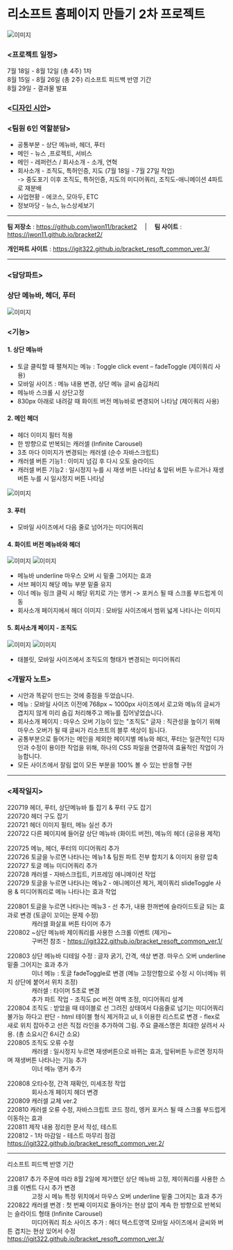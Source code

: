 # 리소프트 홈페이지 만들기 2차 프로젝트

![이미지](https://velog.velcdn.com/images/igit322/post/c7947666-37df-423c-aacf-3714cc3f5417/image.png)

### <프로젝트 일정>  
7월 18일 - 8월 12일 (총 4주) 1차  
8월 15일 - 8월 26일 (총 2주) 리소프트 피드백 반영 기간  
8월 29일 - 결과물 발표  

### <[디자인 시안](https://xd.adobe.com/view/f608027b-e8cb-443a-a512-91ead94bf53e-a35b/specs/)>
  
### <팀원 6인 역할분담>  
- 공통부분 - 상단 메뉴바, 헤더, 푸터  
- 메인 - 뉴스 ,프로젝트, 서비스  
- 메인 - 레퍼런스 / 회사소개 - 소개, 연혁  
- 회사소개 - 조직도, 특허인증, 지도 (7월 18일 - 7월 27일 작업)  
  -> 중도포기 이후 조직도, 특허인증, 지도의 미디어쿼리, 조직도-애니메이션 4파트로 재분배
- 사업현황 - 에코스, 모아두, ETC  
- 정보마당 - 뉴스, 뉴스상세보기  
  
------------  

**팀 저장소** : https://github.com/jwon11/bracket2 　|　 **팀 사이트** : https://jwon11.github.io/bracket2/

**개인파트 사이트** : https://igit322.github.io/bracket_resoft_common_ver.3/

------------  

### <담당파트>  
### **상단 메뉴바, 헤더, 푸터**

![이미지](https://velog.velcdn.com/images/igit322/post/70b4452e-459a-4d98-b55e-2c19f5424d06/image.png)
  
### <기능>
  
#### 1. 상단 메뉴바
- 토글 클릭할 때 펼쳐지는 메뉴 : Toggle click event – fadeToggle (제이쿼리 사용)
- 모바일 사이즈 : 메뉴 내용 변경, 상단 메뉴 글씨 숨김처리  
- 메뉴바 스크롤 시 상단고정  
- 830px 아래로 내려갈 때 화이트 버전 메뉴바로 변경되어 나타남 (제이쿼리 사용)
  
#### 2. 메인 헤더  
- 헤더 이미지 필터 적용  
- 한 방향으로 반복되는 캐러셀 (Infinite Carousel)   
- 3초 마다 이미지가 변경되는 캐러셀 (순수 자바스크립트)  
- 캐러셀 버튼 기능1 : 이미지 넘김 후 다시 오토 슬라이드  
- 캐러셀 버튼 기능2 : 일시정지 누를 시 재생 버튼 나타남 & 앞뒤 버튼 누르거나 재생 버튼 누를 시 일시정지 버튼 나타남  
  
  
![이미지](https://velog.velcdn.com/images/igit322/post/bf1de1ce-e4ef-41b2-83d7-b802489290b4/image.gif)
  
#### 3. 푸터  
- 모바일 사이즈에서 다음 줄로 넘어가는 미디어쿼리  
  
#### 4. 화이트 버전 메뉴바와 헤더  
![이미지](https://velog.velcdn.com/images/igit322/post/32833b6b-5b60-49dd-9a00-1c5cb2f93144/image.png)
![이미지](https://velog.velcdn.com/images/igit322/post/b38f2f75-b7f9-4c65-b2b6-e115d7a1aae7/image.png)
  
- 메뉴바 underline 마우스 오버 시 밑줄 그어지는 효과  
- 서브 페이지 해당 메뉴 부분 밑줄 유지  
- 이너 메뉴 링크 클릭 시 해당 위치로 가는 앵커 -> 포커스 될 때 스크롤 부드럽게 이동  
- 회사소개 페이지에서 헤더 이미지 : 모바일 사이즈에서 범위 넓게 나타나는 이미지  

#### 5. 회사소개 페이지 - 조직도  
![이미지](https://velog.velcdn.com/images/igit322/post/c4508c00-6eec-409f-bb1e-cf437beff9ce/image.png)
![이미지](https://velog.velcdn.com/images/igit322/post/68920929-ad42-4e62-b381-5e0ec842a183/image.png)
- 태블릿, 모바일 사이즈에서 조직도의 형태가 변경되는 미디어쿼리  

### <개발자 노트>
- 시안과 똑같이 만드는 것에 중점을 두었습니다.
- 메뉴 : 모바일 사이즈 이전에 768px ~ 1000px 사이즈에서 로고와 메뉴의 글씨가 겹치지 않게 미리 숨김 처리해주고 메뉴를 집어넣었습니다.  
- 회사소개 페이지 : 마우스 오버 기능이 있는 "조직도" 글자 : 직관성을 높이기 위해 마우스 오버가 될 때 글씨가 리소프트의 블루 색상이 됩니다.  
- 공통부분으로 들어가는 메인을 제외한 페이지별 메뉴와 헤더, 푸터는 일관적인 디자인과 수정이 용이한 작업을 위해, 하나의 CSS 파일을 연결하여 효율적인 작업이 가능합니다.  
- 모든 사이즈에서 잘림 없이 모든 부분을 100% 볼 수 있는 반응형 구현  
  
------------
  
### <제작일지>
220719 헤더, 푸터, 상단메뉴바 틀 잡기 & 푸터 구도 잡기  
220720 헤더 구도 잡기  
220721 헤더 이미지 필터, 메뉴 실선 추가  
220722 다른 페이지에 들어갈 상단 메뉴바 (화이트 버전), 메뉴의 헤더 (공유용 제작)  
  
220725 메뉴, 헤더, 푸터의 미디어쿼리 추가  
220726 토글을 누르면 나타나는 메뉴1 & 팀원 파트 전부 합치기 & 이미지 용량 압축  
220727 토글 메뉴 미디어쿼리 추가  
220728 캐러셀 - 자바스크립트, 키프레임 애니메이션 작업  
220729 토글을 누르면 나타나는 메뉴2 - 애니메이션 제거, 제이쿼리 slideToggle 사용 & 미디어쿼리로 메뉴 나타나는 효과 작업  
  
220801 토글을 누르면 나타나는 메뉴3 - 선 추가, 내용 한꺼번에 슬라이드토글 되는 효과로 변경 (토글이 꼬이는 문제 수정)  
　　　　캐러셀 화살표 버튼 타이머 추가   
220802 ~상단 메뉴바 제이쿼리를 사용한 스크롤 이벤트 (제거)~  
　　　　구버전 참조 - https://igit322.github.io/bracket_resoft_common_ver.1/
  
220803 상단 메뉴바 디테일 수정 : 글자 굵기, 간격, 색상 변경.  마우스 오버 underline 밑줄 그어지는 효과 추가  
　　　　이너 메뉴 : 토글 fadeToggle로 변경 (메뉴 고정안함으로 수정 시 이너메뉴 위치 상단에 붙어서 위치 조정)  
　　　　캐러셀 : 타이머 5초로 변경  
　　　　추가 파트 작업 - 조직도 pc 버전 여백 조정, 미디어쿼리 설계  
220804 조직도 : 받았을 때 테이블로 선 그려진 상태여서 다음줄로 넘기는 미디어쿼리 불가능 하다고 판단 - html 테이블 형식 제거하고 ul, li 이용한 리스트로 변경 - flex로 새로 위치 잡아주고 선은 직접 라인을 추가하여 그림. 주요 클래스명은 최대한 살려서 사용. (총 소요시간 6시간 소요)  
220805 조직도 오류 수정  
　　　　캐러셀 : 일시정지 누르면 재생버튼으로 바뀌는 효과, 앞뒤버튼 누르면 정지하며 재생버튼 나타나는 기능 추가  
　　　　이너 메뉴 앵커 추가  
    
220808 오타수정, 간격 재확인, 미세조정 작업  
　　　　회사소개 페이지 헤더 변경  
220809 캐러셀 교체 ver.2  
220810 캐러셀 오류 수정, 자바스크립트 코드 정리, 엥커 포커스 될 때 스크롤 부드럽게 이동하는 효과  
220811 제작 내용 정리한 문서 작성, 테스트  
220812 - 1차 마감일 - 테스트 마무리 점검 https://igit322.github.io/bracket_resoft_common_ver.2/  

------------  

리소프트 피드백 반영 기간  

220817 추가 주문에 따라 8월 2일에 제거했던 상단 메뉴바 고정, 제이쿼리를 사용한 스크롤 이벤트 다시 추가 변경  
　　　　고정 시 메뉴 특정 위치에서 마우스 오버 underline 밑줄 그어지는 효과 추가  
220822 캐러셀 변경 : 첫 번째 이미지로 돌아가는 현상 없이 계속 한 방향으로 반복되는 슬라이드 형태 (Infinite Carousel)  
　　　　미디어쿼리 최소 사이즈 추가 : 헤더 텍스트영역 모바일 사이즈에서 글씨와 버튼 겹치는 현상 있어서 수정  https://igit322.github.io/bracket_resoft_common_ver.3/  
